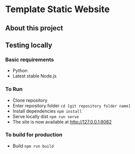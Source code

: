 # Template Static Website

## About this project

## Testing locally
### Basic requirements
- Python
- Latest stable Node.js

### To Run
- Clone repository
- Enter repository folder ```cd [git repository folder name]```
- Install dependencies ```npm install```
- Serve locally dist ```npm run serve```
- The site is now available at http://127.0.0.1:8082

### To build for production
- Build ```npm run build```